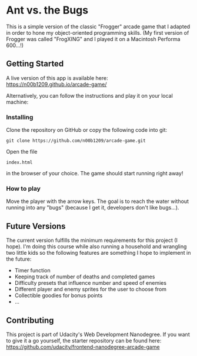 # Ant vs. the Bugs

This is a simple version of the classic "Frogger" arcade game that I adapted in order to hone my object-oriented programming skills. (My first version of Frogger was called "FrogXING" and I played it on a Macintosh Performa 600...!)

## Getting Started

A live version of this app is available here: https://n00b1209.github.io/arcade-game/

Alternatively, you can follow the instructions and play it on your local machine:

### Installing

Clone the repository on GitHub or copy the following code into git:

```
git clone https://github.com/n00b1209/arcade-game.git
```

Open the file

```
index.html
```
in the browser of your choice. The game should start running right away!

### How to play

Move the player with the arrow keys. The goal is to reach the water without running into any "bugs" (because I get it, developers don't like bugs...).

## Future Versions
The current version fulfills the minimum requirements for this project (I hope). I'm doing this course while also running a household and wrangling two little kids so the following features are something I hope to implement in the future:
* Timer function
* Keeping track of number of deaths and completed games
* Difficulty presets that influence number and speed of enemies
* Different player and enemy sprites for the user to choose from
* Collectible goodies for bonus points
* ...

## Contributing
This project is part of Udacity's Web Development Nanodegree. If you want to give it a go yourself, the starter repository can be found here: https://github.com/udacity/frontend-nanodegree-arcade-game
